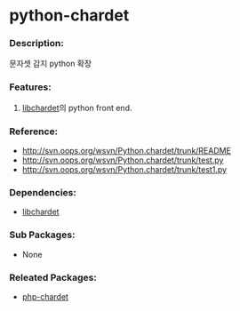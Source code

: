 # python-chardet

### Description:

문자셋 감지 python 확장

### Features:
1. [libchardet](pkg-core-libchardet.md)의 python front end.

### Reference:
* http://svn.oops.org/wsvn/Python.chardet/trunk/README
* http://svn.oops.org/wsvn/Python.chardet/trunk/test.py
* http://svn.oops.org/wsvn/Python.chardet/trunk/test1.py

### Dependencies:
* [libchardet](pkg-core-libchardet.md)

### Sub Packages:
* None

### Releated Packages:
* [php-chardet](pkg-core-php-chardet.md)